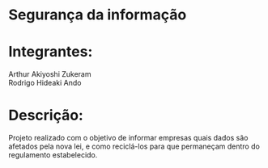 # Segurança da informação

# Integrantes:

Arthur Akiyoshi Zukeram<br />
Rodrigo Hideaki Ando

# Descrição:

Projeto realizado com o objetivo de informar empresas quais dados são afetados pela nova lei, e como reciclá-los para que permaneçam dentro do regulamento estabelecido.
